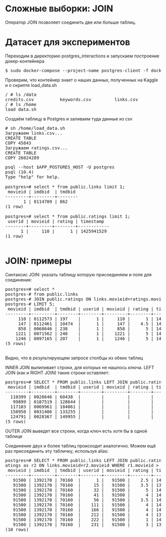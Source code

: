 # Сложные выборки: JOIN

Оператор JOIN позволяет соединить две или больше таблиц.

# Датасет для экспериментов

Переходим в директорию postgres_interactions и запускаем построение докер-контейнера

<pre>
$ sudo docker-compose --project-name postgres-client -f docker-compose.yml run --rm postgres-client
</pre>


Проверим, что контейнер знает о наших данных, полученных на Kaggle и о скрипте load_data.sh

<pre>
/ # ls /data
credits.csv          keywords.csv         links.csv            links_small.csv      movies_metadata.csv  ratings.csv          ratings_small.csv    test.csv             test.json
/ # ls /home
load_data.sh
</pre>

Создаём таблицу в Postgres и заливаем туда данные из csv

<pre>
# sh /home/load_data.sh
Загружаем links.csv...
CREATE TABLE
COPY 45843
Загружаем ratings.csv...
CREATE TABLE
COPY 26024289
</pre>

<pre>
psql --host $APP_POSTGRES_HOST -U postgres
psql (10.4)
Type "help" for help.

postgres=# select * from public.links limit 1;
 movieid | imdbid  | tmdbid 
---------+---------+--------
       1 | 0114709 | 862
(1 row)

postgres=# select * from public.ratings limit 1;
 userid | movieid | rating | timestamp  
--------+---------+--------+------------
      1 |     110 |      1 | 1425941529
(1 row)

</pre>

# JOIN: примеры

Синтаксис JOIN: указать таблицу которую присоединяем и поле для соединения:

<pre>
postgres=# select *
postgres-# from public.links
postgres-# JOIN public.ratings ON links.movieid=ratings.movieid
postgres-# LIMIT 5;
 movieid | imdbid  | tmdbid | userid | movieid | rating | timestamp  
---------+---------+--------+--------+---------+--------+------------
     110 | 0112573 | 197    |      1 |     110 |      1 | 1425941529
     147 | 0112461 | 10474  |      1 |     147 |    4.5 | 1425942435
     858 | 0068646 | 238    |      1 |     858 |      5 | 1425941523
    1221 | 0071562 | 240    |      1 |    1221 |      5 | 1425941546
    1246 | 0097165 | 207    |      1 |    1246 |      5 | 1425941556
(5 rows)

</pre>

Видно, что в результирующем запросе столбцы из обеих таблиц

INNER JOIN выпиливает строки, для которых не нашлось ключа. LEFT JOIN (как и RIGHT JOIN) такие строки оставляет:

<pre>
postgres=# SELECT * FROM public.links LEFT JOIN public.ratings ON links.movieid=ratings.movieid WHERE ratings.movieid IS NULL LIMIT 5;
 movieid | imdbid  | tmdbid | userid | movieid | rating | timestamp 
---------+---------+--------+--------+---------+--------+-----------
  110399 | 0028646 | 60438  |        |         |        |          
   99899 | 0107519 | 128644 |        |         |        |          
  117103 | 0069961 | 184061 |        |         |        |          
  150950 | 0031406 | 133255 |        |         |        |          
  124791 | 0028367 | 149955 |        |         |        |          
(5 rows)
</pre>

OUTER JOIN выведет все строки, когда ключ есть хотя бы в одной таблице

Соединение двух и более таблиц происходит аналогично. Можем ещё раз присоединить эту табличку, используя alias:

<pre>
postgres=# SELECT * FROM public.links LEFT JOIN public.ratings as r1 ON links.movieid=r1.movieid LEFT JOIN public.r
atings as r2 ON links.movieid=r2.movieid WHERE r1.movieid > 1000 AND r2.movieId%10=0 LIMIT 10;
 movieid | imdbid  | tmdbid | userid | movieid | rating | timestamp  | userid | movieid | rating | timestamp  
---------+---------+--------+--------+---------+--------+------------+--------+---------+--------+------------
   91500 | 1392170 | 70160  |      1 |   91500 |    2.5 | 1425942647 |      1 |   91500 |    2.5 | 1425942647
   91500 | 1392170 | 70160  |     15 |   91500 |    3.5 | 1346008594 |      1 |   91500 |    2.5 | 1425942647
   91500 | 1392170 | 70160  |     32 |   91500 |      5 | 1462301384 |      1 |   91500 |    2.5 | 1425942647
   91500 | 1392170 | 70160  |     41 |   91500 |      4 | 1445255260 |      1 |   91500 |    2.5 | 1425942647
   91500 | 1392170 | 70160  |     56 |   91500 |    3.5 | 1410108157 |      1 |   91500 |    2.5 | 1425942647
   91500 | 1392170 | 70160  |    111 |   91500 |      4 | 1490272853 |      1 |   91500 |    2.5 | 1425942647
   91500 | 1392170 | 70160  |    166 |   91500 |      4 | 1429711581 |      1 |   91500 |    2.5 | 1425942647
   91500 | 1392170 | 70160  |    212 |   91500 |      4 | 1362776063 |      1 |   91500 |    2.5 | 1425942647
   91500 | 1392170 | 70160  |    222 |   91500 |      1 | 1483533754 |      1 |   91500 |    2.5 | 1425942647
   91500 | 1392170 | 70160  |    231 |   91500 |      3 | 1345657110 |      1 |   91500 |    2.5 | 1425942647
(10 rows)
</pre>
